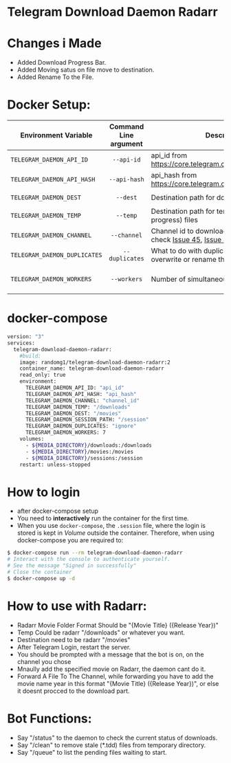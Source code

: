 # Telegram Download Daemon Radarr

# Changes i Made
- Added Download Progress Bar.
- Added Moving satus on file move to destination.
- Added Rename To the File.

# Docker Setup:

| Environment Variable     | Command Line argument | Description                                                  | Default Value       |
|--------------------------|:-----------------------:|--------------------------------------------------------------|---------------------|
| `TELEGRAM_DAEMON_API_ID`   | `--api-id`              | api_id from https://core.telegram.org/api/obtaining_api_id   |                     |
| `TELEGRAM_DAEMON_API_HASH` | `--api-hash`            | api_hash from https://core.telegram.org/api/obtaining_api_id |                     |
| `TELEGRAM_DAEMON_DEST`     | `--dest`                | Destination path for downloaded files                       | `/telegram-downloads` |
| `TELEGRAM_DAEMON_TEMP`     | `--temp`                | Destination path for temporary (download in progress) files                       | use --dest |
| `TELEGRAM_DAEMON_CHANNEL`  | `--channel`             | Channel id to download from it (Please, check [Issue 45](https://github.com/alfem/telegram-download-daemon/issues/45), [Issue 48](https://github.com/alfem/telegram-download-daemon/issues/48) and [Issue 73](https://github.com/alfem/telegram-download-daemon/issues/73))                              |                     |
| `TELEGRAM_DAEMON_DUPLICATES`  | `--duplicates`             | What to do with duplicated files: ignore, overwrite or rename them | rename                     |
| `TELEGRAM_DAEMON_WORKERS`  | `--workers`             | Number of simultaneous downloads | Equals to processor cores                     |

# docker-compose
```bash
version: "3"
services:
  telegram-download-daemon-radarr:
    #build:
    image: randomg1/telegram-download-daemon-radarr:2
    container_name: telegram-download-daemon-radarr
    read_only: true
    environment:
      TELEGRAM_DAEMON_API_ID: "api_id"
      TELEGRAM_DAEMON_API_HASH: "api_hash"
      TELEGRAM_DAEMON_CHANNEL: "channel_id"
      TELEGRAM_DAEMON_TEMP: "/downloads"
      TELEGRAM_DAEMON_DEST: "/movies"
      TELEGRAM_DAEMON_SESSION_PATH: "/session"
      TELEGRAM_DAEMON_DUPLICATES: "ignore"
      TELEGRAM_DAEMON_WORKERS: 7
    volumes:
      - ${MEDIA_DIRECTORY}/downloads:/downloads
      - ${MEDIA_DIRECTORY}/movies:/movies
      - ${MEDIA_DIRECTORY}/sessions:/session
    restart: unless-stopped
```

# How to login
- after docker-compose setup
- You need to **interactively** run the container for the first time.
- When you use `docker-compose`, the `.session` file, where the login is stored is kept in *Volume* outside the container. Therefore, when using docker-compose you are required to:

```bash
$ docker-compose run --rm telegram-download-daemon-radarr
# Interact with the console to authenticate yourself.
# See the message "Signed in successfully"
# Close the container
$ docker-compose up -d
```

# How to use with Radarr:
- Radarr Movie Folder Format Should be "{Movie Title} ({Release Year})"
- Temp Could be radarr "/downloads" or whatever you want.
- Destination need to be radarr "/movies"
- After Telegram Login, restart the server.
- You should be prompted with a message that the bot is on, on the channel you chose
- Mnaully add the specified movie on Radarr, the daemon cant do it.
- Forward A File To The Channel, while forwarding you have to add the movie name year in this format "{Movie Title} ({Release Year})", or else it doesnt procced to the download part.

# Bot Functions:
* Say "/status" to the daemon to check the current status of downloads.
* Say "/clean" to remove stale (*.tdd) files from temporary directory.
* Say "/queue" to list the pending files waiting to start.
